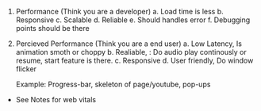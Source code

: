 1. Performance (Think you are a developer)
   a. Load time is less
   b. Responsive
   c. Scalable
   d. Reliable
   e. Should handles error
   f. Debugging points should be there

2. Percieved Performance (Think you are a end user)
   a. Low Latency, Is animation smoth or choppy
   b. Realiable, : Do audio play continously or resume, start feature is there.
   c. Responsive 
   d. User friendly, Do window flicker

   Example: Progress-bar, skeleton of page/youtube, pop-ups
   
* See Notes for web vitals 